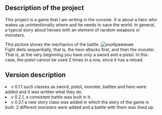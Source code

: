 <h2>Description of the project</h2>
This project is a game that I am writing in the console. It is about a hero who wakes up unintentionally where and he needs to save the world. In general, a typical story about heroes with an element of random weapons or monsters.

This picture shows the mechanics of the battle.
![изображение](https://user-images.githubusercontent.com/90257039/140470479-174baddd-abce-49ad-9276-94027b409543.png)
<br>
Fight diets sequentially, that is, the hero attacks first, and then the monster.
That is, at the very beginning you have only a sword and a pistol. In this case, the pistol cannot be used 2 times in a row, since it has a reload. 


<h2>Version description </h2>
<yl>
<li> v 0.1.1 such classes as sword, pistol, monster, battles and hero were added and it was written what they do.</li>
<li> v 0.2.1, a consistent battle was built in it.</li>
<li> v 0.3.1 a new story class was added in which the story of the game is built. 2 different monsters were added and a battle with them was lined up.</li> 
<yl>

